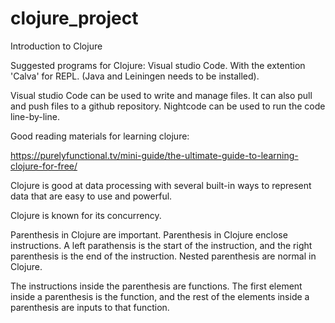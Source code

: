 # clojure_project
Introduction to Clojure 

Suggested programs for Clojure:
Visual studio Code. With the extention 'Calva' for REPL. 
(Java and Leiningen needs to be installed).

Visual studio Code can be used to write and manage files. It can also pull and push files to a github repository.
Nightcode can be used to run the code line-by-line. 

Good reading materials for learning clojure:

https://purelyfunctional.tv/mini-guide/the-ultimate-guide-to-learning-clojure-for-free/

Clojure is good at data processing with several built-in ways to represent data that are easy to use and powerful. 

Clojure is known for its concurrency.

Parenthesis in Clojure are important.
Parenthesis in Clojure enclose instructions. A left parathensis is the start of the instruction, and the right parenthesis is the end of the instruction. Nested parenthesis are normal in Clojure. 

The instructions inside the parenthesis are functions. 
The first element inside a parenthesis is the function, and the rest of the elements inside a parenthesis are inputs to that function. 


